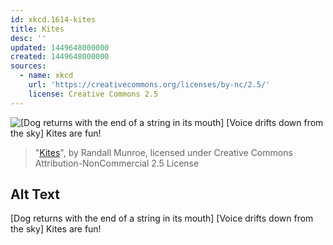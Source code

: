 ```yaml
---
id: xkcd.1614-kites
title: Kites
desc: ''
updated: 1449648000000
created: 1449648000000
sources:
  - name: xkcd
    url: 'https://creativecommons.org/licenses/by-nc/2.5/'
    license: Creative Commons 2.5
---
```

![\[Dog returns with the end of a string in its mouth\] [Voice drifts down from the sky] Kites are fun!](https://imgs.xkcd.com/comics/kites.png)
> "[Kites](https://xkcd.com/1614/)", by Randall Munroe, licensed under Creative Commons Attribution-NonCommercial 2.5 License

## Alt Text
\[Dog returns with the end of a string in its mouth\] [Voice drifts down from the sky] Kites are fun!
